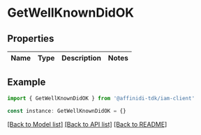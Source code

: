 # GetWellKnownDidOK

## Properties

| Name | Type | Description | Notes |
| ---- | ---- | ----------- | ----- |

## Example

```typescript
import { GetWellKnownDidOK } from '@affinidi-tdk/iam-client'

const instance: GetWellKnownDidOK = {}
```

[[Back to Model list]](../README.md#documentation-for-models) [[Back to API list]](../README.md#documentation-for-api-endpoints) [[Back to README]](../README.md)
